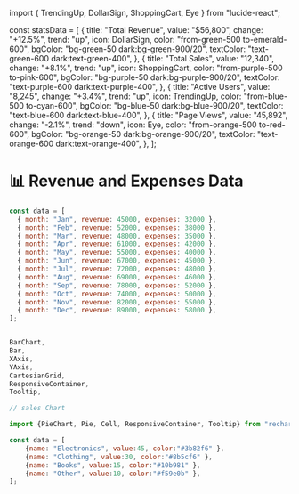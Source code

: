 import { TrendingUp, DollarSign, ShoppingCart, Eye } from "lucide-react";

const statsData = [
  {
    title: "Total Revenue",
    value: "$56,800",
    change: "+12.5%",
    trend: "up",
    icon: DollarSign,
    color: "from-green-500 to-emerald-600",
    bgColor: "bg-green-50 dark:bg-green-900/20",
    textColor: "text-green-600 dark:text-green-400",
  },
  {
    title: "Total Sales",
    value: "12,340",
    change: "+8.1%",
    trend: "up",
    icon: ShoppingCart,
    color: "from-purple-500 to-pink-600",
    bgColor: "bg-purple-50 dark:bg-purple-900/20",
    textColor: "text-purple-600 dark:text-purple-400",
  },
  {
    title: "Active Users",
    value: "8,245",
    change: "+3.4%",
    trend: "up",
    icon: TrendingUp,
    color: "from-blue-500 to-cyan-600",
    bgColor: "bg-blue-50 dark:bg-blue-900/20",
    textColor: "text-blue-600 dark:text-blue-400",
  },
  {
    title: "Page Views",
    value: "45,892",
    change: "-2.1%",
    trend: "down",
    icon: Eye,
    color: "from-orange-500 to-red-600",
    bgColor: "bg-orange-50 dark:bg-orange-900/20",
    textColor: "text-orange-600 dark:text-orange-400",
  },
];


<!-- Revenue Chart -->

# 📊 Revenue and Expenses Data

```js
const data = [
  { month: "Jan", revenue: 45000, expenses: 32000 },
  { month: "Feb", revenue: 52000, expenses: 38000 },
  { month: "Mar", revenue: 48000, expenses: 35000 },
  { month: "Apr", revenue: 61000, expenses: 42000 },
  { month: "May", revenue: 55000, expenses: 40000 },
  { month: "Jun", revenue: 67000, expenses: 45000 },
  { month: "Jul", revenue: 72000, expenses: 48000 },
  { month: "Aug", revenue: 69000, expenses: 46000 },
  { month: "Sep", revenue: 78000, expenses: 52000 },
  { month: "Oct", revenue: 74000, expenses: 50000 },
  { month: "Nov", revenue: 82000, expenses: 55000 },
  { month: "Dec", revenue: 89000, expenses: 58000 },
];


BarChart,
Bar,
XAxis,
YAxis,
CartesianGrid,
ResponsiveContainer,
Tooltip,

// sales Chart

import {PieChart, Pie, Cell, ResponsiveContainer, Tooltip} from "recharts";

const data = [
    {name: "Electronics", value:45, color:"#3b82f6" },
    {name: "Clothing", value:30, color:"#8b5cf6" },
    {name: "Books", value:15, color:"#10b981" },
    {name: "Other", value:10, color:"#f59e0b" },
];